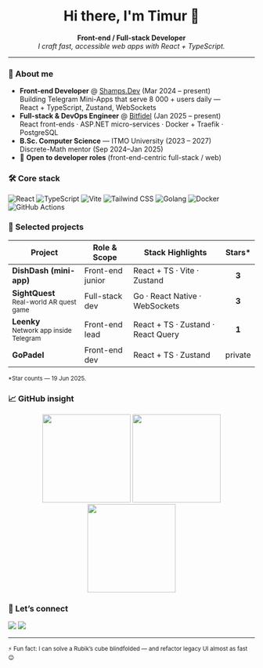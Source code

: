 <h1 align="center">Hi there, I'm Timur 👋</h1>

<p align="center">
  <b>Front-end&nbsp;/ Full-stack Developer</b><br/>
  <i>I craft fast, accessible web apps with&nbsp;React&nbsp;+&nbsp;TypeScript.</i>
</p>

---

### 🚀 About me

- **Front-end Developer** @ <a href="https://shamps.dev">Shamps.Dev</a> (Mar 2024 – present)  
  Building Telegram Mini-Apps that serve&nbsp;8 000 + users daily — React&nbsp;+&nbsp;TypeScript, Zustand, WebSockets
- **Full-stack & DevOps Engineer** @ <a href="https://bitfidel.com">Bitfidel</a> (Jan 2025 – present)  
  React front-ends · ASP.NET micro-services · Docker + Traefik · PostgreSQL
- **B.Sc. Computer Science** — ITMO University (2023 – 2027)  
  Discrete-Math mentor (Sep 2024–Jan 2025)
- 📌 **Open to developer roles** (front-end-centric full-stack / web)

### 🛠 Core stack

![React](https://img.shields.io/badge/-React-20232A?style=for-the-badge&logo=react)
![TypeScript](https://img.shields.io/badge/-TypeScript-3178C6?style=for-the-badge&logo=typescript&logoColor=white)
![Vite](https://img.shields.io/badge/-Vite-646CFF?style=for-the-badge&logo=vite&logoColor=white)
![Tailwind CSS](https://img.shields.io/badge/-Tailwind-06B6D4?style=for-the-badge&logo=tailwindcss&logoColor=white)
![Golang](https://img.shields.io/badge/-Go-00ADD8?style=for-the-badge&logo=go)
![Docker](https://img.shields.io/badge/-Docker-2496ED?style=for-the-badge&logo=docker&logoColor=white)
![GitHub Actions](https://img.shields.io/badge/-GitHub%20Actions-2088FF?style=for-the-badge&logo=githubactions&logoColor=white)

### 🌟 Selected projects

| Project | Role & Scope | Stack Highlights | Stars* |
|---------|--------------|------------------|:----:|
| **DishDash (mini-app)** | Front-end junior | React + TS · Vite · Zustand | **3** |
| **SightQuest**<br/><sub>Real-world AR quest game</sub> | Full-stack dev | Go · React Native · WebSockets | **3** |
| **Leenky**<br/><sub>Network app inside Telegram</sub> | Front-end lead | React + TS · Zustand · React Query | **1** |
| **GoPadel** | Front-end dev | React + TS · Zustand | private |

<sub>*Star counts — 19 Jun 2025.</sub>

### 📈 GitHub insight

<p align="center">
  <img height="180" src="https://github-readme-stats.vercel.app/api?username=PriestFaria&show_icons=true&theme=tokyonight&hide=stars,issues" />
  <img height="180" src="https://github-readme-stats.vercel.app/api/top-langs/?username=PriestFaria&layout=compact&langs_count=8&theme=tokyonight" />
  <br/>
  <img height="180" src="https://github-readme-streak-stats.herokuapp.com?user=PriestFaria&theme=tokyonight" />
</p>

### 🤝 Let’s connect

<a href="mailto:timuridit@gmail.com"><img src="https://img.shields.io/badge/Email-timuridit@gmail.com-D14836?style=for-the-badge&logo=gmail&logoColor=white"/></a>
<a href="https://t.me/PriestFaria"><img src="https://img.shields.io/badge/Telegram-@priest_faria-2CA5E0?style=for-the-badge&logo=telegram&logoColor=white"/></a>

---

<sub>⚡ Fun fact: I can solve a Rubik’s cube blindfolded — and refactor legacy UI almost as fast 😉</sub>
